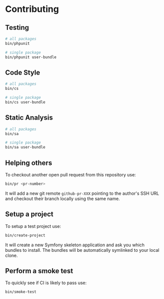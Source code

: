 # Contributing

## Testing

```bash
# all packages
bin/phpunit

# single package
bin/phpunit user-bundle
```

## Code Style

```bash
# all packages
bin/cs

# single package
bin/cs user-bundle
```

## Static Analysis

```bash
# all packages
bin/sa

# single package
bin/sa user-bundle
```

## Helping others

To checkout another open pull request from this repository use:

```bash
bin/pr <pr-number>
```

It will add a new git remote `github-pr-XXX` pointing to the author's SSH URL and checkout their branch locally using
the same name.

## Setup a project

To setup a test project use:

```bash
bin/create-project
```

It will create a new Symfony skeleton application and ask you which bundles to install. The bundles will be
automatically symlinked to your local clone.

## Perform a smoke test

To quickly see if CI is likely to pass use:

```bash
bin/smoke-test
```
